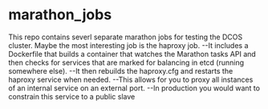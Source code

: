 # marathon_jobs
This repo contains severl separate marathon jobs for testing the DCOS cluster.
Maybe the most interesting job is the haproxy job.
  --It includes a Dockerfile that builds a container that watches the Marathon tasks API and then checks for services 
  that are marked for balancing in etcd (running somewhere else).
  --It then rebuilds the haproxy.cfg and restarts the haproxy service when needed. 
  --This allows for you to proxy all instances of an internal service on an external port. 
  --In production you would want to constrain this service to a public slave
